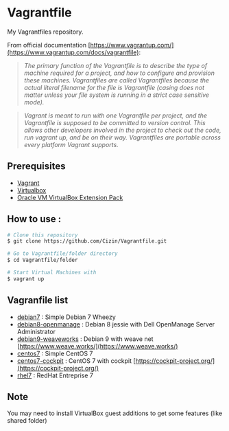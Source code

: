 # Vagrantfile
My Vagrantfiles repository.

From official documentation [https://www.vagrantup.com/](https://www.vagrantup.com/docs/vagrantfile):
> <cite>The primary function of the Vagrantfile is to describe the type of machine required for a project, and how to configure and provision these machines. Vagrantfiles are called Vagrantfiles because the actual literal filename for the file is Vagrantfile (casing does not matter unless your file system is running in a strict case sensitive mode).</cite>

><cite>Vagrant is meant to run with one Vagrantfile per project, and the Vagrantfile is supposed to be committed to version control. This allows other developers involved in the project to check out the code, run vagrant up, and be on their way. Vagrantfiles are portable across every platform Vagrant supports.
</cite>

## Prerequisites

* [Vagrant](https://www.vagrantup.com/downloads.html)
* [Virtualbox](https://www.virtualbox.org/wiki/Downloads)
* [Oracle VM VirtualBox Extension Pack](https://www.virtualbox.org/wiki/Downloads)
##

## How to use :
```bash
# Clone this repository
$ git clone https://github.com/Cizin/Vagrantfile.git

# Go to Vagrantfile/folder directory
$ cd Vagrantfile/folder

# Start Virtual Machines with
$ vagrant up
```
## Vagranfile list

* [debian7](https://github.com/Cizin/Vagrantfile/tree/master/debian7/) : Simple Debian 7 Wheezy
* [debian8-openmanage](https://github.com/Cizin/Vagrantfile/tree/master/debian8-openmanage/) : Debian 8 jessie with Dell OpenManage Server Administrator
* [debian9-weaveworks](https://github.com/Cizin/Vagrantfile/tree/master/debian9-weaveworks/) : Debian 9 with weave net [https://www.weave.works/](https://www.weave.works/)
* [centos7](https://github.com/Cizin/Vagrantfile/tree/master/centos7) : Simple CentOS 7
* [centos7-cockpit](https://github.com/Cizin/Vagrantfile/tree/master/centos7-cockpit) : CentOS 7 with cockpit [https://cockpit-project.org/](https://cockpit-project.org/)
* [rhel7](https://github.com/Cizin/Vagrantfile/tree/master/rhel7) : RedHat Entreprise 7

## Note
You may need to install VirtualBox guest additions to get some features (like shared folder)
